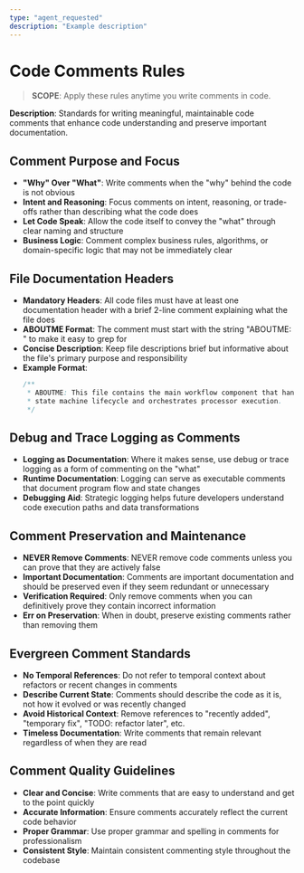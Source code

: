 ```yaml
---
type: "agent_requested"
description: "Example description"
---
```


# Code Comments Rules

> **SCOPE**: Apply these rules anytime you write comments in code.

**Description**: Standards for writing meaningful, maintainable code comments that enhance code understanding and preserve important documentation.

## Comment Purpose and Focus

- **"Why" Over "What"**: Write comments when the "why" behind the code is not obvious
- **Intent and Reasoning**: Focus comments on intent, reasoning, or trade-offs rather than describing what the code does
- **Let Code Speak**: Allow the code itself to convey the "what" through clear naming and structure
- **Business Logic**: Comment complex business rules, algorithms, or domain-specific logic that may not be immediately clear

## File Documentation Headers

- **Mandatory Headers**: All code files must have at least one documentation header with a brief 2-line comment explaining what the file does
- **ABOUTME Format**: The comment must start with the string "ABOUTME: " to make it easy to grep for
- **Concise Description**: Keep file descriptions brief but informative about the file's primary purpose and responsibility
- **Example Format**:
  ```java
  /**
   * ABOUTME: This file contains the main workflow component that handles
   * state machine lifecycle and orchestrates processor execution.
   */
  ```

## Debug and Trace Logging as Comments

- **Logging as Documentation**: Where it makes sense, use debug or trace logging as a form of commenting on the "what"
- **Runtime Documentation**: Logging can serve as executable comments that document program flow and state changes
- **Debugging Aid**: Strategic logging helps future developers understand code execution paths and data transformations

## Comment Preservation and Maintenance

- **NEVER Remove Comments**: NEVER remove code comments unless you can prove that they are actively false
- **Important Documentation**: Comments are important documentation and should be preserved even if they seem redundant or unnecessary
- **Verification Required**: Only remove comments when you can definitively prove they contain incorrect information
- **Err on Preservation**: When in doubt, preserve existing comments rather than removing them

## Evergreen Comment Standards

- **No Temporal References**: Do not refer to temporal context about refactors or recent changes in comments
- **Describe Current State**: Comments should describe the code as it is, not how it evolved or was recently changed
- **Avoid Historical Context**: Remove references to "recently added", "temporary fix", "TODO: refactor later", etc.
- **Timeless Documentation**: Write comments that remain relevant regardless of when they are read

## Comment Quality Guidelines

- **Clear and Concise**: Write comments that are easy to understand and get to the point quickly
- **Accurate Information**: Ensure comments accurately reflect the current code behavior
- **Proper Grammar**: Use proper grammar and spelling in comments for professionalism
- **Consistent Style**: Maintain consistent commenting style throughout the codebase

